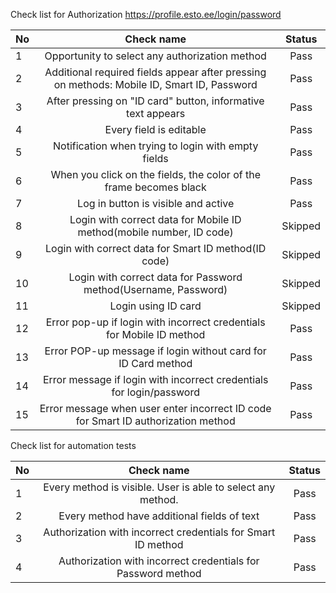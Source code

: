 Check list for Authorization https://profile.esto.ee/login/password


| No  |                                         Check name                                         |   Status   | 
|-----|:------------------------------------------------------------------------------------------:|:----------:|
| 1   |                       Opportunity to select any authorization method                       |    Pass    |
| 2   | Additional required fields appear after pressing on methods: Mobile ID, Smart ID, Password |    Pass    |
| 3   |                After pressing on "ID card" button, informative text appears                |    Pass    |
| 4   |                                  Every field is editable                                   |    Pass    |
| 5   |                    Notification when trying to login with empty fields                     |    Pass    |
| 6   |             When you click on the fields, the color of the frame becomes black             |    Pass    |
| 7   |                            Log in button is visible and active                             |    Pass    |
| 8   |            Login with correct data for Mobile ID method(mobile number, ID code)            |  Skipped   |
| 9   |                    Login with correct data for Smart ID method(ID code)                    |  Skipped   |
| 10  |              Login with correct data for Password method(Username, Password)               |  Skipped   |
| 11  |                                    Login using ID card                                     |  Skipped   |
| 12  |           Error pop-up if login with incorrect credentials for Mobile ID  method           |    Pass    |
| 13  |               Error POP-up message if login without card for ID Card method                |    Pass    |
| 14  |            Error message if login with incorrect credentials for login/password            |    Pass    |
| 15  |     Error message when user enter incorrect ID code for Smart ID authorization method      |    Pass    |


Check list for automation tests 

| No  |                             Check name                             |    Status    | 
|-----|:------------------------------------------------------------------:|:------------:|
| 1   |    Every method is visible. User is able to select any method.     |     Pass     |
| 2   |            Every method have additional fields of text             |     Pass     |
| 3   |    Authorization with incorrect credentials for Smart ID method    |     Pass     |
| 4   |    Authorization with incorrect credentials for Password method    |     Pass     |
